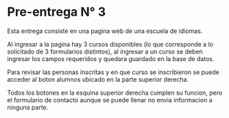 # Pre-entrega N° 3

Esta entrega consiste en una pagina web de una escuela de idiomas.

Al ingresar a la pagina hay 3 cursos disponibles (lo que corresponde a lo solicitado de 3 formularios distintos), al ingresar a un curso se deben ingresar los campos requeridos y quedara guardado en la base de datos.

Para revisar las personas inscritas y en que curso se inscribieron se puede acceder al boton alumnos ubicado en la parte superior derecha.

Todos los botones en la esquina superior derecha cumplen su funcion, pero el formulario de contacto aunque se puede llenar no envia informacion a ninguna parte.